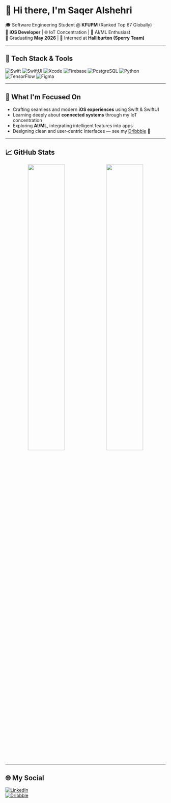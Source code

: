 # 👋 Hi there, I'm Saqer Alshehri

🎓 Software Engineering Student @ **KFUPM** (Ranked Top 67 Globally)  
📱 **iOS Developer** | 🌐 IoT Concentration | 🤖 AI/ML Enthusiast  
🎯 Graduating **May 2026** | 🚀 Interned at **Halliburton (Sperry Team)**
 

---

## 🔧 Tech Stack & Tools

![Swift](https://img.shields.io/badge/Swift-FA7343?style=for-the-badge&logo=swift&logoColor=white)
![SwiftUI](https://img.shields.io/badge/SwiftUI-000000?style=for-the-badge&logo=swift&logoColor=white)
![Xcode](https://img.shields.io/badge/Xcode-147EFB?style=for-the-badge&logo=xcode&logoColor=white)
![Firebase](https://img.shields.io/badge/Firebase-FFCA28?style=for-the-badge&logo=firebase&logoColor=black)
![PostgreSQL](https://img.shields.io/badge/PostgreSQL-4169E1?style=for-the-badge&logo=postgresql&logoColor=white)
![Python](https://img.shields.io/badge/Python-3776AB?style=for-the-badge&logo=python&logoColor=white)
![TensorFlow](https://img.shields.io/badge/TensorFlow-FF6F00?style=for-the-badge&logo=tensorflow&logoColor=white)
![Figma](https://img.shields.io/badge/Figma-F24E1E?style=for-the-badge&logo=figma&logoColor=white)

---

## 🚀 What I'm Focused On
- Crafting seamless and modern **iOS experiences** using Swift & SwiftUI  
- Learning deeply about **connected systems** through my IoT concentration
- Exploring **AI/ML**, integrating intelligent features into apps
- Designing clean and user-centric interfaces — see my [Dribbble](https://dribbble.com/riche-homme-10) 🎨  

---

## 📈 GitHub Stats

<p align="center">
  <img width="48%" src="https://github-readme-stats.vercel.app/api?username=SaqerAlshehry&show_icons=true&theme=tokyonight" />
  <img width="48%" src="https://github-readme-stats.vercel.app/api/top-langs/?username=SaqerAlshehry&layout=compact&theme=tokyonight" />
</p>

---

## 🌐 My Social

[![LinkedIn](https://img.shields.io/badge/LinkedIn-0077B5?style=flat-square&logo=linkedin&logoColor=white)](https://www.linkedin.com/in/saqer-alshehri-73b90021b/)  
[![Dribbble](https://img.shields.io/badge/Dribbble-EA4C89?style=flat-square&logo=dribbble&logoColor=white)](https://dribbble.com/riche-homme-10)

